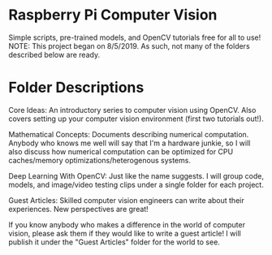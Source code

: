 # Raspberry Pi Computer Vision
Simple scripts, pre-trained models, and OpenCV tutorials free for all to use!
NOTE: This project began on 8/5/2019. As such, not many of the folders described below are ready. 

# Folder Descriptions
Core Ideas: An introductory series to computer vision using OpenCV. Also covers setting up your computer vision environment (first two tutorials out!).

Mathematical Concepts: Documents describing numerical computation. Anybody who knows me well will say that I'm a hardware junkie, so I will also discuss how numerical computation can be optimized for CPU caches/memory optimizations/heterogenous systems.

Deep Learning With OpenCV: Just like the name suggests. I will group code, models, and image/video testing clips under a single folder for each project.

Guest Articles: Skilled computer vision engineers can write about their experiences. New perspectives are great!

If you know anybody who makes a difference in the world of computer vision, please ask them if they would like to write a guest article! I will publish it under the "Guest Articles" folder for the world to see. 
